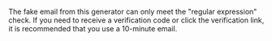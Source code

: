 The fake email from this generator can only meet the "regular expression" check. If you need to receive a verification code or click the verification link, it is recommended that you use a 10-minute email.
